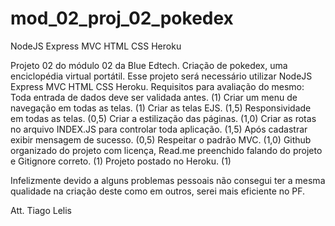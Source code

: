 # mod_02_proj_02_pokedex
NodeJS Express MVC HTML CSS Heroku

Projeto 02 do módulo 02 da Blue Edtech. Criação de pokedex, uma enciclopédia virtual portátil. Esse projeto será necessário utilizar NodeJS Express MVC HTML CSS Heroku. Requisitos para avaliação do mesmo:
Toda entrada de dados deve ser validada antes. (1)
Criar um menu de navegação em todas as telas. (1)
Criar as telas EJS. (1,5)
Responsividade em todas as telas. (0,5)
Criar a estilização das páginas. (1,0)
Criar as rotas no arquivo INDEX.JS para controlar toda aplicação. (1,5)
Após cadastrar exibir mensagem de sucesso. (0,5)
Respeitar o padrão MVC. (1,0)
Github organizado do projeto com licença, Read.me preenchido falando do projeto e Gitignore correto. (1)
Projeto postado no Heroku. (1)

Infelizmente devido a alguns problemas pessoais não consegui ter a mesma qualidade na criação deste como em outros, serei mais eficiente no PF.


Att. Tiago Lelis